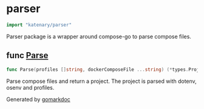 <!-- Code generated by gomarkdoc. DO NOT EDIT -->

# parser

```go
import "katenary/parser"
```

Parser package is a wrapper around compose\-go to parse compose files.

## func [Parse](<https://github.com/metal3d/katenary/blob/develop/parser/main.go#L10>)

```go
func Parse(profiles []string, dockerComposeFile ...string) (*types.Project, error)
```

Parse compose files and return a project. The project is parsed with dotenv, osenv and profiles.

Generated by [gomarkdoc](<https://github.com/princjef/gomarkdoc>)
